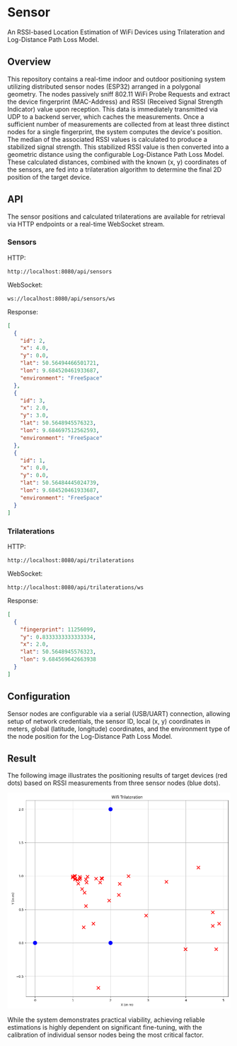 # Sensor
An RSSI-based Location Estimation of WiFi Devices using Trilateration and Log-Distance Path Loss Model.

## Overview
This repository contains a real-time indoor and outdoor positioning system utilizing distributed sensor nodes (ESP32) arranged in a polygonal geometry. The nodes passively sniff 802.11 WiFi Probe Requests and extract the device fingerprint (MAC-Address) and RSSI (Received Signal Strength Indicator) value upon reception. This data is immediately transmitted via UDP to a backend server, which caches the measurements. Once a sufficient number of measurements are collected from at least three distinct nodes for a single fingerprint, the system computes the device's position. The median of the associated RSSI values is calculated to produce a stabilized signal strength. This stabilized RSSI value is then converted into a geometric distance using the configurable Log-Distance Path Loss Model. These calculated distances, combined with the known (x, y) coordinates of the sensors, are fed into a trilateration algorithm to determine the final 2D position of the target device.

## API
The sensor positions and calculated trilaterations are available for retrieval via HTTP endpoints or a real-time WebSocket stream.

### Sensors
HTTP:
```
http://localhost:8080/api/sensors
```

WebSocket:
```
ws://localhost:8080/api/sensors/ws
```

Response:
```json
[
  {
    "id": 2,
    "x": 4.0,
    "y": 0.0,
    "lat": 50.56494466501721,
    "lon": 9.684520461933687,
    "environment": "FreeSpace"
  },
  {
    "id": 3,
    "x": 2.0,
    "y": 3.0,
    "lat": 50.5648945576323,
    "lon": 9.684697512562593,
    "environment": "FreeSpace"
  },
  {
    "id": 1,
    "x": 0.0,
    "y": 0.0,
    "lat": 50.56484445024739,
    "lon": 9.684520461933687,
    "environment": "FreeSpace"
  }
]
```

### Trilaterations
HTTP:
```
http://localhost:8080/api/trilaterations
```

WebSocket:
```
http://localhost:8080/api/trilaterations/ws
```

Response:
```json
[
  {
    "fingerprint": 11256099,
    "y": 0.8333333333333334,
    "x": 2.0,
    "lat": 50.5648945576323,
    "lon": 9.684569642663938
  }
]
```

## Configuration
Sensor nodes are configurable via a serial (USB/UART) connection, allowing setup of network credentials, the sensor ID, local (x, y) coordinates in meters, global (latitude, longitude) coordinates, and the environment type of the node position for the Log-Distance Path Loss Model.

## Result
The following image illustrates the positioning results of target devices (red dots) based on RSSI measurements from three sensor nodes (blue dots).

![Example](.github/example.png)

While the system demonstrates practical viability, achieving reliable estimations is highly dependent on significant fine-tuning, with the calibration of individual sensor nodes being the most critical factor.
